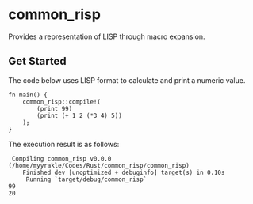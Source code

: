 # common_risp

Provides a representation of LISP through macro expansion.


## Get Started 

The code below uses LISP format to calculate and print a numeric value.
```
fn main() {
    common_risp::compile!(
        (print 99)
        (print (+ 1 2 (*3 4) 5))
    );
}
```

The execution result is as follows:
```
 Compiling common_risp v0.0.0 (/home/myyrakle/Codes/Rust/common_risp/common_risp)
    Finished dev [unoptimized + debuginfo] target(s) in 0.10s
     Running `target/debug/common_risp`
99
20
```
